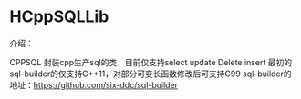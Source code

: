 # HCppSQLLib
介绍：

CPPSQL
封装cpp生产sql的类，目前仅支持select update Delete insert
最初的sql-builder的仅支持C++11，对部分可变长函数修改后可支持C99
sql-builder的地址：https://github.com/six-ddc/sql-builder

